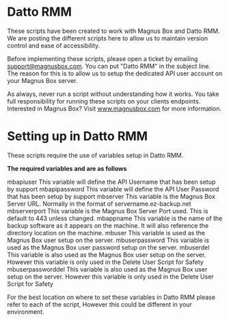 # Datto RMM

These scripts have been created to work with Magnus Box and Datto RMM. We are posting the different scripts here to allow us to maintain version control and ease of accessibility.

Before implementing these scripts, please open a ticket by emailing support@magnusbox.com. You can put "Datto RMM" in the subject line. The reason for this is to allow us to setup the dedicated API user account on your Magnus Box server.

As always, never run a script without understanding how it works. You take full responsibility for running these scripts on your clients endpoints.
Interested in Magnus Box? Visit www.magnusbox.com for more information.

# Setting up in Datto RMM

These scripts require the use of variables setup in Datto RMM.

<strong>The required variables and are as follows</strong>

mbapiuser           This variable will define the API Username that has been setup by support
mbapipassword       This variable will define the API User Password that has been setup by support
mbserver            This variable is the Magnus Box Server URL. Normally in the format of servername.ez-backup.net
mbserverport        This variable is the Magnus Box Server Port used. This is default to 443 unless changed.
mbappname           This variable is the name of the backup software as it appears on the machine. It will also reference the directory location on the machine.
mbuser              This variable is used as the Magnus Box user setup on the server. 
mbuserpassword      This variable is used as the Magnus Box user password setup on the server.
mbuserdel           This variable is also used as the Magnus Box user setup on the server. However this variable is only used in the Delete User Script for Safety
mbuserpassworddel   This variable is also used as the Magnus Box user setup on the server. However this variable is only used in the Delete User Script for Safety

For the best location on where to set these variables in Datto RMM please refer to each of the script, However this could be different in your environment. 

<br><br>









